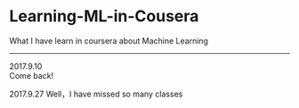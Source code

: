 # Learning-ML-in-Cousera
What I have learn in coursera about Machine Learning
* * *
2017.9.10  
Come back!  

2017.9.27
Well，I have missed so many classes

